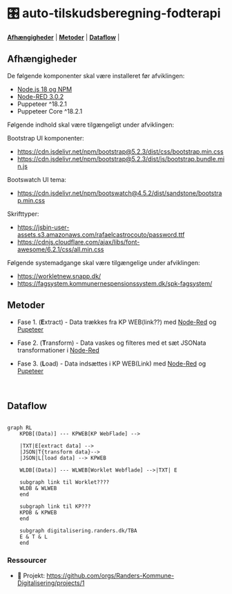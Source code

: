 # :control_knobs: auto-tilskudsberegning-fodterapi

[**Afhængigheder**](#afhængigheder) |
[**Metoder**](#metoder) | [**Dataflow**](#dataflow) |


## Afhængigheder

De følgende komponenter skal være installeret før afviklingen:

- [Node.js 18 og NPM](https://docs.npmjs.com/downloading-and-installing-node-js-and-npm)
- [Node-RED 3.0.2](https://nodered.org/docs/getting-started/windows)
- Puppeteer ^18.2.1
- Puppeteer Core ^18.2.1

Følgende indhold skal være tilgængeligt under afviklingen:

Bootstrap UI komponenter:
- https://cdn.jsdelivr.net/npm/bootstrap@5.2.3/dist/css/bootstrap.min.css
- https://cdn.jsdelivr.net/npm/bootstrap@5.2.3/dist/js/bootstrap.bundle.min.js

Bootswatch UI tema:
- https://cdn.jsdelivr.net/npm/bootswatch@4.5.2/dist/sandstone/bootstrap.min.css

Skrifttyper:
- https://jsbin-user-assets.s3.amazonaws.com/rafaelcastrocouto/password.ttf
- https://cdnjs.cloudflare.com/ajax/libs/font-awesome/6.2.1/css/all.min.css

Følgende systemadgange skal være tilgængelige under afviklingen:

- https://workletnew.snapp.dk/
- https://fagsystem.kommunernespensionssystem.dk/spk-fagsystem/

## Metoder

- Fase 1. (**E**xtract) - Data trækkes fra KP WEB(link??) med [Node-Red](https://nodered.org) og [Pupeteer](https://pptr.dev/)
    
- Fase 2. (**T**ransform) - Data vaskes og filteres med et sæt JSONata transformationer i [Node-Red](https://nodered.org)

- Fase 3. (**L**oad) - Data indsættes i KP WEB(Link) med  [Node-Red](https://nodered.org) og [Pupeteer](https://pptr.dev/)

<br> 

## Dataflow

```mermaid

graph RL
    KPDB[(Data)] --- KPWEB[KP WebFlade] --> 
    
    |TXT|E[extract data] -->
    |JSON|T{transform data}-->
    |JSON|L[load data] --> KPWEB

    WLDB[(Data)] --- WLWEB[Worklet Webflade] -->|TXT| E

    subgraph link til Worklet????
    WLDB & WLWEB
    end
  
    subgraph link til KP???
    KPDB & KPWEB
    end
  
    subgraph digitalisering.randers.dk/TBA
    E & T & L
    end
```

### Ressourcer
- :link: Projekt: https://github.com/orgs/Randers-Kommune-Digitalisering/projects/1
